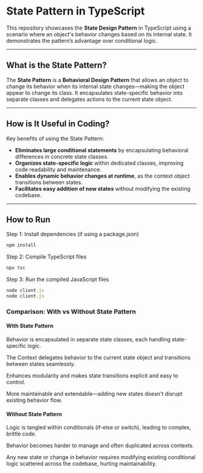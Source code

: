 #  State Pattern in TypeScript

This repository showcases the **State Design Pattern** in TypeScript using a scenario where an object's behavior changes based on its internal state. It demonstrates the pattern’s advantage over conditional logic.

---

## What is the State Pattern?

The **State Pattern** is a **Behavioral Design Pattern** that allows an object to change its behavior when its internal state changes—making the object appear to change its class. It encapsulates state-specific behavior into separate classes and delegates actions to the current state object.

---

## How is It Useful in Coding?

Key benefits of using the State Pattern:

-  **Eliminates large conditional statements** by encapsulating behavioral differences in concrete state classes.
-  **Organizes state-specific logic** within dedicated classes, improving code readability and maintenance.
-  **Enables dynamic behavior changes at runtime**, as the context object transitions between states.
-  **Facilitates easy addition of new states** without modifying the existing codebase.

---
## How to Run

 Step 1: Install dependencies (if using a package.json)
```typescript
npm install
```
 Step 2: Compile TypeScript files
```typescript
npx tsc
```
 Step 3: Run the compiled JavaScript files

```typescript
node client.js
node client.js
```
### Comparison: With vs Without State Pattern

#### With State Pattern

Behavior is encapsulated in separate state classes, each handling state-specific logic.

The Context delegates behavior to the current state object and transitions between states seamlessly.

Enhances modularity and makes state transitions explicit and easy to control.

More maintainable and extendable—adding new states doesn't disrupt existing behavior flow.

#### Without State Pattern

Logic is tangled within conditionals (if-else or switch), leading to complex, brittle code.

Behavior becomes harder to manage and often duplicated across contexts.

Any new state or change in behavior requires modifying existing conditional logic scattered across the codebase, hurting maintainability.
